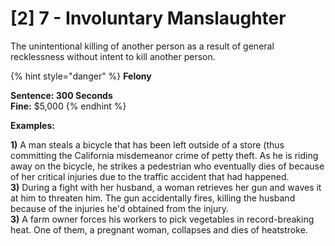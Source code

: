 # \[2] 7 - Involuntary Manslaughter

The unintentional killing of another person as a result of general recklessness without intent to kill another person.&#x20;

{% hint style="danger" %}
**Felony**

**Sentence: 300 Seconds**\
**Fine:** $5,000
{% endhint %}

**Examples:**

**1)** A man steals a bicycle that has been left outside of a store (thus committing the California misdemeanor crime of petty theft. As he is riding away on the bicycle, he strikes a pedestrian who eventually dies of because of her critical injuries due to the traffic accident that had happened.\
**3)** During a fight with her husband, a woman retrieves her gun and waves it at him to threaten him. The gun accidentally fires, killing the husband because of the injuries he'd obtained from the injury.\
**3)** A farm owner forces his workers to pick vegetables in record-breaking heat. One of them, a pregnant woman, collapses and dies of heatstroke.
